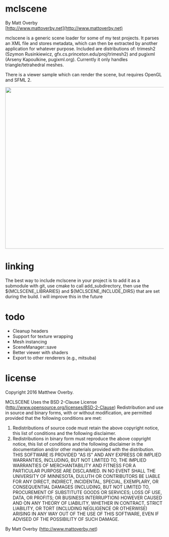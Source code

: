 # mclscene

By Matt Overby  
[http://www.mattoverby.net](http://www.mattoverby.net)

mclscene is a generic scene loader for some of my test projects. It parses an XML file
and stores metadata, which can then be extracted by another application for whatever purpose.
Included are distributions of: trimesh2 (Szymon Rusinkiewicz, gfx.cs.princeton.edu/proj/trimesh2)
and pugixml (Arseny Kapoulkine, pugixml.org).
Currently it only handles triangle/tetrahedral meshes.

There is a viewer sample which can render the scene, but requires OpenGL and SFML 2.

<img src="https://github.com/over0219/mclscene/raw/master/doc/dillo.png" width="512">

# linking

The best way to include mclscene in your project is to add it as a submodule with git,
use cmake to call add_subdirectory, then use the ${MCLSCENE_LIBRARIES} and
${MCLSCENE_INCLUDE_DIRS} that are set during the build. I will improve this in the future

# todo

- Cleanup headers
- Support for texture wrapping
- Mesh instancing
- SceneManager::save
- Better viewer with shaders
- Export to other renderers (e.g., mitsuba)

# license

Copyright 2016 Matthew Overby.

MCLSCENE Uses the BSD 2-Clause License (http://www.opensource.org/licenses/BSD-2-Clause)
Redistribution and use in source and binary forms, with or without modification, are
permitted provided that the following conditions are met:  
1. Redistributions of source code must retain the above copyright notice, this list of
conditions and the following disclaimer.  
2. Redistributions in binary form must reproduce the above copyright notice, this list
of conditions and the following disclaimer in the documentation and/or other materials
provided with the distribution.  
THIS SOFTWARE IS PROVIDED "AS IS" AND ANY EXPRESS OR IMPLIED WARRANTIES, INCLUDING, BUT NOT
LIMITED TO, THE IMPLIED WARRANTIES OF MERCHANTABILITY AND FITNESS FOR  A PARTICULAR PURPOSE
ARE DISCLAIMED. IN NO EVENT SHALL THE UNIVERSITY OF MINNESOTA, DULUTH OR CONTRIBUTORS BE 
LIABLE FOR ANY DIRECT, INDIRECT, INCIDENTAL, SPECIAL, EXEMPLARY, OR CONSEQUENTIAL DAMAGES
(INCLUDING, BUT NOT LIMITED TO, PROCUREMENT OF SUBSTITUTE GOODS OR SERVICES; LOSS OF USE, DATA,
OR PROFITS; OR BUSINESS INTERRUPTION) HOWEVER CAUSED AND ON ANY THEORY OF LIABILITY, WHETHER
IN CONTRACT, STRICT LIABILITY, OR TORT (INCLUDING NEGLIGENCE OR OTHERWISE) ARISING IN ANY WAY
OUT OF THE USE OF THIS SOFTWARE, EVEN IF ADVISED OF THE POSSIBILITY OF SUCH DAMAGE.

By Matt Overby (http://www.mattoverby.net)
